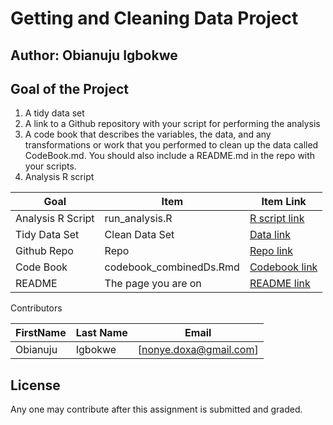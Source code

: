 # Getting and Cleaning Data Project


## Author: Obianuju Igbokwe

Goal of the Project
--------------------
 1. A tidy data set 
 2. A link to a Github repository with your script for performing the analysis
 3. A code book that describes the variables, the data, and any transformations or work that you performed 
    to clean up the data called CodeBook.md. You should also include a README.md in the repo with your 
    scripts. 
 4. Analysis R script

| Goal | Item | Item Link |
| --------- | --------- | --------- |
| Analysis R Script | run_analysis.R | [R script link](/ "https://github.com/ONIgbokwe/MyProjects/run_analysis.R")|
| Tidy Data Set | Clean Data Set| [Data link](/ "https://github.com/ONIgbokwe/MyProjects/myTidyData.txt") | 
| Github Repo | Repo| [Repo link](/ "http://github.com/ONIgbokwe/MyProjects")|
| Code Book  | codebook_combinedDs.Rmd| [Codebook link](/ "http://github.com/ONIgbokwe/MyProjects/codebook_combinedDs.Rmd")|
| README |The page you are on| [README link]("http://github.com/ONIgbokwe/MyProjects/README.md")|

Contributors

| FirstName | Last Name | Email |
| --------- | --------- | --------- |
| Obianuju | Igbokwe | [nonye.doxa@gmail.com]|

## License
Any one may contribute after this assignment is submitted and graded.

